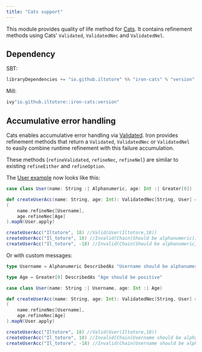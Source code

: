 ```yaml
---
title: "Cats support"
---
```


This module provides quality of life method for [Cats](https://typelevel.org/cats/). It contains refinement methods using Cats' `Validated`, `ValidatedNec` and `ValidatedNel`.

## Dependency

SBT: 

```scala
libraryDependencies += "io.github.iltotore" %% "iron-cats" % "version"
```

Mill:

```scala
ivy"io.github.iltotore::iron-cats:version"
```

## Accumulative error handling

Cats enables accumulative error handling via [Validated](http://typelevel.org/cats/datatypes/validated.html). Iron provides refinement methods that return a `Validated`, `ValidatedNec` or `ValidatedNel` to easily combine runtime refinement with this failure accumulation.

These methods (`refineValidated`, `refineNec`, `refineNel`) are similar to existing `refineEither` and `refineOption`.

The [User example](../reference/refinement.md) now looks like this:

```scala
case class User(name: String :| Alphanumeric, age: Int :| Greater[0])

def createUserAcc(name: String, age: Int): ValidatedNec[String, User] =
(
    name.refineNec[Username],
    age.refineNec[Age]
).mapN(User.apply)

createUserAcc("Iltotore", 18) //Valid(User(Iltotore,18))
createUserAcc("Il_totore", 18) //Invalid(Chain(Should be alphanumeric))
createUserAcc("Il_totore", -18) //Invalid(Chain(Should be alphanumeric, Should be greater than 0))
```

Or with custom messages:

```scala
type Username = Alphanumeric DescribedAs "Username should be alphanumeric"

type Age = Greater[0] DescribedAs "Age should be positive"

case class User(name: String :| Username, age: Int :| Age)

def createUserAcc(name: String, age: Int): ValidatedNec[String, User] =
(
    name.refineNec[Username],
    age.refineNec[Age]
).mapN(User.apply)

createUserAcc("Iltotore", 18) //Valid(User(Iltotore,18))
createUserAcc("Il_totore", 18) //Invalid(Chain(Username should be alphanumeric))
createUserAcc("Il_totore", -18) //Invalid(Chain(Username should be alphanumeric, Age should be positive))
```